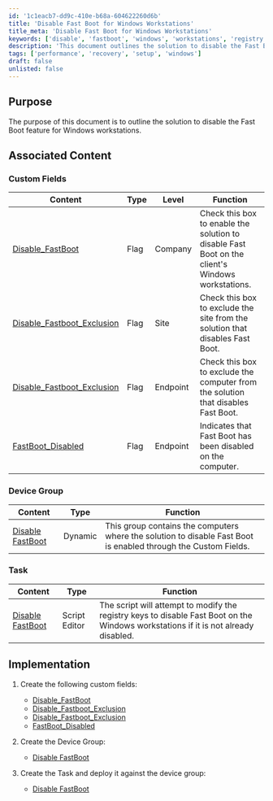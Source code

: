 ```yaml
---
id: '1c1eacb7-dd9c-410e-b68a-604622260d6b'
title: 'Disable Fast Boot for Windows Workstations'
title_meta: 'Disable Fast Boot for Windows Workstations'
keywords: ['disable', 'fastboot', 'windows', 'workstations', 'registry']
description: 'This document outlines the solution to disable the Fast Boot feature on Windows workstations, including the necessary custom fields, device group creation, and task implementation required to ensure the feature is turned off.'
tags: ['performance', 'recovery', 'setup', 'windows']
draft: false
unlisted: false
---
```


## Purpose

The purpose of this document is to outline the solution to disable the Fast Boot feature for Windows workstations.

## Associated Content

### Custom Fields

| Content                                                                 | Type  | Level   | Function                                                                                                           |
|-------------------------------------------------------------------------|-------|---------|--------------------------------------------------------------------------------------------------------------------|
| [Disable_FastBoot](<../cwrmm/custom-fields/CW RMM - Custom Field - Company - Disable_FastBoot.md>)    | Flag  | Company | Check this box to enable the solution to disable Fast Boot on the client's Windows workstations.                  |
| [Disable_Fastboot_Exclusion](<../cwrmm/custom-fields/Site - Disable_Fastboot_Exclusion.md>) | Flag  | Site    | Check this box to exclude the site from the solution that disables Fast Boot.                                    |
| [Disable_Fastboot_Exclusion](<../cwrmm/custom-fields/Endpoint - Disable_Fastboot_Exclusion.md>) | Flag  | Endpoint | Check this box to exclude the computer from the solution that disables Fast Boot.                                 |
| [FastBoot_Disabled](<../cwrmm/custom-fields/Endpoint - FastBoot_Disabled.md>)   | Flag  | Endpoint | Indicates that Fast Boot has been disabled on the computer.                                                       |

### Device Group

| Content                                                                | Type     | Function                                                                                                                |
|------------------------------------------------------------------------|----------|-------------------------------------------------------------------------------------------------------------------------|
| [Disable FastBoot](https://proval.itglue.com/DOC-5078775-16020416)   | Dynamic  | This group contains the computers where the solution to disable Fast Boot is enabled through the Custom Fields.       |

### Task

| Content                                                                | Type           | Function                                                                                                                |
|------------------------------------------------------------------------|----------------|-------------------------------------------------------------------------------------------------------------------------|
| [Disable FastBoot](https://proval.itglue.com/DOC-5078775-16020411)   | Script Editor  | The script will attempt to modify the registry keys to disable Fast Boot on the Windows workstations if it is not already disabled. |

## Implementation

1. Create the following custom fields:  
   - [Disable_FastBoot](<../cwrmm/custom-fields/CW RMM - Custom Field - Company - Disable_FastBoot.md>)  
   - [Disable_Fastboot_Exclusion](<../cwrmm/custom-fields/Site - Disable_Fastboot_Exclusion.md>)  
   - [Disable_Fastboot_Exclusion](<../cwrmm/custom-fields/Endpoint - Disable_Fastboot_Exclusion.md>)  
   - [FastBoot_Disabled](<../cwrmm/custom-fields/Endpoint - FastBoot_Disabled.md>)  

2. Create the Device Group:  
   - [Disable FastBoot](https://proval.itglue.com/DOC-5078775-16020416)  

3. Create the Task and deploy it against the device group:  
   - [Disable FastBoot](https://proval.itglue.com/DOC-5078775-16020411)  

